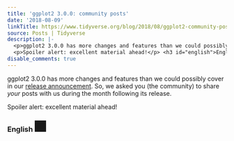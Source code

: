 ```yaml
---
title: 'ggplot2 3.0.0: community posts'
date: '2018-08-09'
linkTitle: https://www.tidyverse.org/blog/2018/08/ggplot2-community-posts/
source: Posts | Tidyverse
description: |-
  <p>ggplot2 3.0.0 has more changes and features than we could possibly cover in our <a href="https://www.tidyverse.org/articles/2018/07/ggplot2-3-0-0/#new-features" target="_blank" rel="noopener">release announcement</a>. So, we asked you (the community) to share <em>your</em> posts with us during the month following its release.</p>
  <p>Spoiler alert: excellent material ahead!</p> <h3 id="english">English <a href="#english"> <svg class="anchor-symbol" aria-hidden="true" height="26" width="26" viewBox="0 0 22 22" xmlns="http://www.w3.org/2000/svg"> <path d="M0 0h24v24H0z" fill="currentColor"></pat ...
disable_comments: true
---
```

<p>ggplot2 3.0.0 has more changes and features than we could possibly cover in our <a href="https://www.tidyverse.org/articles/2018/07/ggplot2-3-0-0/#new-features" target="_blank" rel="noopener">release announcement</a>. So, we asked you (the community) to share <em>your</em> posts with us during the month following its release.</p>
<p>Spoiler alert: excellent material ahead!</p> <h3 id="english">English <a href="#english"> <svg class="anchor-symbol" aria-hidden="true" height="26" width="26" viewBox="0 0 22 22" xmlns="http://www.w3.org/2000/svg"> <path d="M0 0h24v24H0z" fill="currentColor"></pat ...